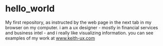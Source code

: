 # hello_world
My first repository, as instructed by the web page in the next tab in my browser on my computer.
i am a ux designer - mostly in financial services and business intel - and i really like visualizing information. you can see examples of my work at www.keith-ux.com
